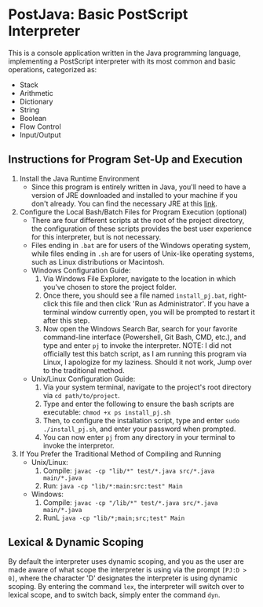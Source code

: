 # PostJava: Basic PostScript Interpreter
This is a console application written in the Java programming language, implementing a PostScript interpreter with its most common and basic operations, categorized as:
- Stack
- Arithmetic
- Dictionary
- String
- Boolean
- Flow Control
- Input/Output
## Instructions for Program Set-Up and Execution
1. Install the Java Runtime Environment
    - Since this program is entirely written in Java, you'll need to have a version of JRE downloaded and installed to your machine if you don't already. You can find the necessary JRE at this [link](https://www.java.com/en/download/manual.jsp).
2. Configure the Local Bash/Batch Files for Program Execution (optional)
    - There are four different scripts at the root of the project directory, the configuration of these scripts provides the best user experience for this interpreter, but is not necessary.
    - Files ending in `.bat` are for users of the Windows operating system, while files ending in `.sh` are for users of Unix-like operating systems, such as Linux distributions or Macintosh.
    - Windows Configuration Guide:
        1. Via Windows File Explorer, navigate to the location in which you've chosen to store the project folder.
        2. Once there, you should see a file named `install_pj.bat`, right-click this file and then click 'Run as Administrator'. If you have a terminal window currently open, you will be prompted to restart it after this step.
        3. Now open the Windows Search Bar, search for your favorite command-line interface (Powershell, Git Bash, CMD, etc.), and type and enter `pj` to invoke the interpreter.
        NOTE: I did not officially test this batch script, as I am running this program via Linux, I apologize for my laziness. Should it not work, Jump over to the traditional method.
    - Unix/Linux Configuration Guide:
        1. Via your system terminal, navigate to the project's root directory via `cd path/to/project`.
        2. Type and enter the following to ensure the bash scripts are executable:
            `chmod +x ps install_pj.sh`
        3. Then, to configure the installation script, type and enter `sudo ./install_pj.sh`, and enter your password when prompted.
        4. You can now enter `pj` from any directory in your terminal to invoke the interpretor.
3. If You Prefer the Traditional Method of Compiling and Running
    - Unix/Linux:
        1. Compile: `javac -cp "lib/*" test/*.java src/*.java main/*.java`
        2. Run: `java -cp "lib/*:main:src:test" Main`
    - Windows:
        1. Compile: `javac -cp "/lib/*" test/*.java src/*.java main/*.java`
        2. RunL `java -cp "lib/*;main;src;test" Main`
## Lexical & Dynamic Scoping
By default the interpreter uses dynamic scoping, and you as the user are made aware of what scope the interpreter is using via the prompt `[PJ:D > 0]`, where the character 'D' designates the interpreter is using dynamic scoping. By entering the command `lex`, the interpreter will switch over to lexical scope, and to switch back, simply enter the command `dyn`.
